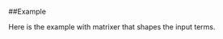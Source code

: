 
<!--
FrozenIsBool False
-->

##Example

Here is the example with matrixer that shapes the input terms.
